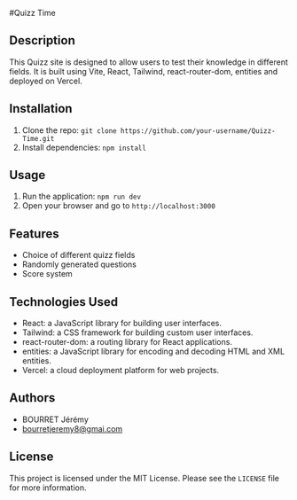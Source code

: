 #Quizz Time

## Description

This Quizz site is designed to allow users to test their knowledge in different fields. It is built using Vite, React, Tailwind, react-router-dom, entities and deployed on Vercel.

## Installation

1. Clone the repo: `git clone https://github.com/your-username/Quizz-Time.git`
2. Install dependencies: `npm install`

## Usage

1. Run the application: `npm run dev`
2. Open your browser and go to `http://localhost:3000`

## Features

- Choice of different quizz fields
- Randomly generated questions
- Score system

## Technologies Used

- React: a JavaScript library for building user interfaces.
- Tailwind: a CSS framework for building custom user interfaces.
- react-router-dom: a routing library for React applications.
- entities: a JavaScript library for encoding and decoding HTML and XML entities.
- Vercel: a cloud deployment platform for web projects.

## Authors

- BOURRET Jérémy
- bourretjeremy8@gmai.com

## License

This project is licensed under the MIT License. Please see the `LICENSE` file for more information.
